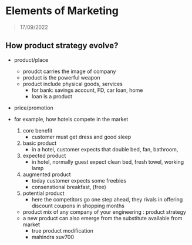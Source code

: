 # Elements of Marketing
> 17/09/2022

## How product strategy evolve?
	
- product/place
	- proudct carries the image of company
	- product is the powerful weapon
	- product include physical goods, services
		- for bank: savings account, FD, car loan, home
		- loan is a product
	
- price/promotion

- for example, how hotels compete in the market
	1. core benefit
		- customer must get dress and good sleep
	2. basic product
		- in a hotel, customer expects that double bed, fan, bathroom, 
	3. expected product
		- in hotel, normally guest expect clean bed, fresh towel, working lamp
	4. augmented product
		- today customer expects some freebies
		- consenstional breakfast, (free)
	5. potential product
		- here the competitors go one step ahead, they rivals in offering discount coupons in shopping months
	- product mix of any company of your engineering : product strategy
	- a new product can also emerge from the substitute available from market
		- true product modification
		- mahindra xuv700
		
